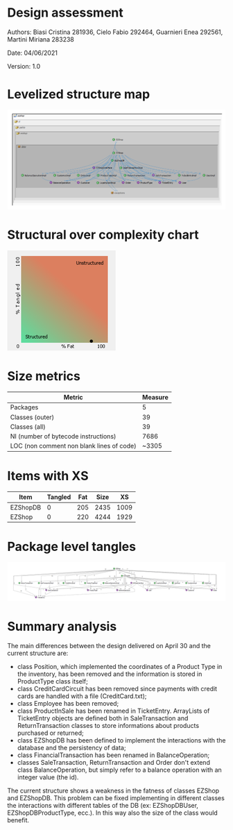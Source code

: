 # Design assessment

Authors:  Biasi Cristina 281936, Cielo Fabio 292464, Guarnieri Enea 292561, Martini Miriana 283238

Date: 04/06/2021

Version: 1.0

# Levelized structure map
![LevelizedStructureMap](images/LevelizedStructureMap.png)

# Structural over complexity chart

![StructuralOverComplexity](images/StructuralOverComplexity.png)

# Size metrics



| Metric                                    | Measure |
| ----------------------------------------- | ------- |
| Packages                                  | 5       |
| Classes (outer)                           | 39      |
| Classes (all)                             | 39      |
| NI (number of bytecode instructions)      | 7686    |
| LOC (non comment non blank lines of code) | ~3305   |



# Items with XS

| Item     | Tangled | Fat  | Size | XS   |
| -------- | ------- | ---- | ---- | ---- |
| EZShopDB | 0       | 205  | 2435 | 1009 |
| EZShop   | 0       | 220  | 4244 | 1929 |



# Package level tangles

![PackageLevelTangle](images/PackageLevelsTangle.png)

# Summary analysis

The main differences between the design delivered on April 30 and the current structure are:<br/>

-  class Position, which implemented the coordinates of a Product Type in the inventory, has been removed and the information is stored in ProductType class itself;<br/>
- class CreditCardCircuit has been removed since payments with credit cards are handled with a file (CreditCard.txt);<br/>
- class Employee has been removed;
- class ProductInSale has been renamed in TicketEntry. ArrayLists of TicketEntry objects are defined both in SaleTransaction and ReturnTransaction classes to store informations about products purchased or returned;
- class EZShopDB has been defined to implement the interactions with the database and the persistency of data;
- class FinancialTransaction has been renamed in BalanceOperation;
- classes SaleTransaction, ReturnTransaction and Order don't extend class BalanceOperation, but simply refer to a balance operation with an integer value (the id).

The current structure shows a weakness in the fatness of classes EZShop and EZShopDB. This problem can be fixed implementing in different classes the interactions with different tables of the DB (ex: EZShopDBUser, EZShopDBProductType, ecc.). In this way also the size of the class would benefit.
